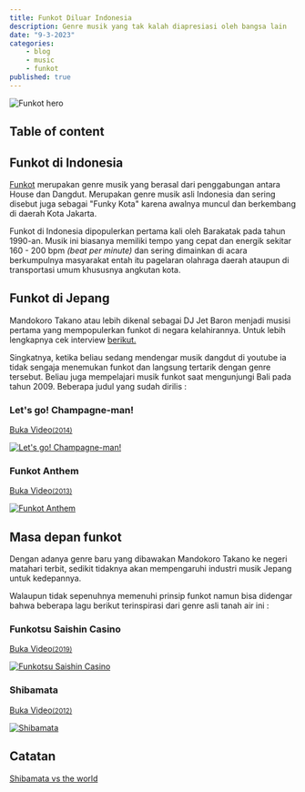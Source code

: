 ```yaml
---
title: Funkot Diluar Indonesia
description: Genre musik yang tak kalah diapresiasi oleh bangsa lain
date: "9-3-2023"
categories:
    - blog
    - music
    - funkot
published: true
---
```


<script lang="ts">
	import { ExternalLink } from "lucide-svelte";
</script>

<img src="https://i.ibb.co/h81zp2h/Coverfunkot.jpg" alt="Funkot hero">

## Table of content

## Funkot di Indonesia

[Funkot](https://id.wikipedia.org/wiki/Funkot) merupakan genre musik yang berasal dari penggabungan antara House dan Dangdut. Merupakan genre musik asli Indonesia dan sering disebut juga sebagai "Funky Kota" karena awalnya muncul dan berkembang di daerah Kota Jakarta.

Funkot di Indonesia dipopulerkan pertama kali oleh Barakatak pada tahun 1990-an. Musik ini biasanya memiliki tempo yang cepat dan energik sekitar 160 - 200 bpm _(beat per minute)_ dan sering dimainkan di acara berkumpulnya masyarakat entah itu pagelaran olahraga daerah ataupun di transportasi umum khususnya angkutan kota.

## Funkot di Jepang

Mandokoro Takano atau lebih dikenal sebagai DJ Jet Baron menjadi musisi pertama yang mempopulerkan funkot di negara kelahirannya. Untuk lebih lengkapnya cek interview [berikut.](https://www.whiteboardjournal.com/interview/ideas/discussing-funky-kota-with-dj-jet-baron/)

Singkatnya, ketika beliau sedang mendengar musik dangdut di youtube ia tidak sengaja menemukan funkot dan langsung tertarik dengan genre tersebut. Beliau juga mempelajari musik funkot saat mengunjungi Bali pada tahun 2009. Beberapa judul yang sudah dirilis :

### Let's go! Champagne-man!

<a href="https://youtu.be/zUiIOnuOwkI?si=_KIx0XLNCusRscCY" target="_blank">
    <p class="span">Buka Video<ExternalLink size={15} /><small>(2014)</small></p>
    <img src="https://i.ibb.co/tx6p63w/Champagne-man.jpg" alt="Let's go! Champagne-man!" title="Let's go! Champagne-man!" loading="lazy">
</a>

### Funkot Anthem

<a href="https://youtu.be/JGoV1ZYbNtc?si=Jl2zQkOf4myMsIbz" target="_blank">
    <p class="span">Buka Video<ExternalLink size={15} /><small>(2013)</small></p>
    <img src="https://i.ibb.co/fH5Tqxd/Anthem.jpg" alt="Funkot Anthem" title="Funkot Anthem" loading="lazy">
</a>

## Masa depan funkot

Dengan adanya genre baru yang dibawakan Mandokoro Takano ke negeri matahari terbit, sedikit tidaknya akan mempengaruhi industri musik Jepang untuk kedepannya.

Walaupun tidak sepenuhnya memenuhi prinsip funkot namun bisa didengar bahwa beberapa lagu berikut terinspirasi dari genre asli tanah air ini :

### Funkotsu Saishin Casino

<a href="https://youtu.be/IzLuGfLqSpE?si=gZs_DeJBt6VXjMRA" target="_blank">
    <p class="span">Buka Video<ExternalLink size={15} /><small>(2019)</small></p>
    <img src="https://i.ibb.co/2PFw5M6/Fungkotsu.jpg" alt="Funkotsu Saishin Casino" title="Funkotsu Saishin Casino" loading="lazy">
</a>

### Shibamata

<a href="https://youtu.be/FIw-HUP7XK0?si=7MjeLhJzSdabUtt8" target="_blank">
    <p class="span">Buka Video<ExternalLink size={15} /><small>(2012)</small></p>
    <img src="https://i.ibb.co/FxZk5BM/Shibamata.jpg" alt="Shibamata" title="Shibamata" loading="lazy">
</a>

## Catatan

<a href="https://youtube.com/playlist?list=PLxYJVQX4iniEjLAX1uJINMPoFHbR5Jbnn&si=OjdCSZhA-TIkC6VW" target="_blank"><span class="notes">Shibamata vs the world<ExternalLink size={15}/></span></a>
